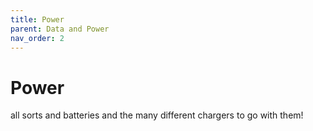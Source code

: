```yaml
---
title: Power
parent: Data and Power
nav_order: 2
---
```

# Power

all sorts and batteries and the many different chargers to go with them!
